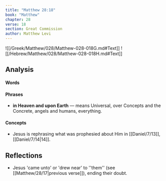 ```yaml
---
title: "Matthew 28:18"
book: "Matthew"
chapter: 28
verse: 18
section: Great Commission
author: Matthew Levi
---
```

![[/Greek/Matthew/028/Matthew-028-018G.md#Text]]
![[/Hebrew/Matthew/028/Matthew-028-018H.md#Text]]

## Analysis

#### Words

#### Phrases
- **in Heaven and upon Earth** — means Universal, over Concepts and the Concrete, angels and humans, everything.

#### Concepts

* Jesus is rephrasing what was prophesied about Him in [[Daniel/7/13]], [[Daniel/7/14|14]].

## Reflections

* Jesus 'came unto' or 'drew near' to ''them'' (see [[Matthew/28/17|previous verse]]), ending their doubt.
